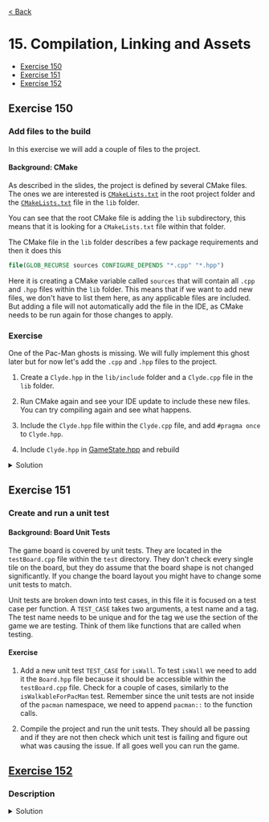 [< Back](README.md)

# 15. Compilation, Linking and Assets

* [Exercise 150](#exercise-150)
* [Exercise 151](#exercise-151)
* [Exercise 152](#exercise-152)

## Exercise 150
### Add files to the build

In this exercise we will add a couple of files to the project.

#### Background: CMake

As described in the slides, the project is defined by several CMake files. The ones we are interested
is [`CMakeLists.txt`][2] in the root project folder and
the [`CMakeLists.txt`][3] file in the `lib` folder.

You can see that the root CMake file is adding the `lib` subdirectory, this means that it is looking for
a `CMakeLists.txt` file within that folder.

The CMake file in the `lib` folder describes a few package requirements and then it does this

```cmake
file(GLOB_RECURSE sources CONFIGURE_DEPENDS "*.cpp" "*.hpp")
```

Here it is creating a CMake variable called `sources` that will contain all `.cpp` and `.hpp` files within the `lib`
folder. This means that if we want to add new files, we don't have to list them here, as any applicable files are
included. But adding a file will not automatically add the file in the IDE, as CMake needs to be run again for those
changes to apply.

### Exercise

One of the Pac-Man ghosts is missing. We will fully implement this ghost later but for now let's add the `.cpp`
and `.hpp` files to the project.

1. Create a `Clyde.hpp` in the `lib/include` folder and a `Clyde.cpp` file in the `lib` folder.

2. Run CMake again and see your IDE update to include these new files. You can try compiling again and see what happens.

3. Include the `Clyde.hpp` file within the `Clyde.cpp` file, and add `#pragma once` to `Clyde.hpp`.

4. Include `Clyde.hpp` in [GameState.hpp][4] and rebuild

<details>
   <summary>Solution</summary>

Clyde.hpp
```cpp
#pragma once
```

Clyde.cpp
```cpp
#include "Clyde.hpp"
```
</details>

## Exercise 151
### Create and run a unit test

#### Background: Board Unit Tests

The game board is covered by unit tests. They are located in the `testBoard.cpp` file within the `test` directory. They
don't check every single tile on the board, but they do assume that the board shape is not changed significantly. If you
change the board layout you might have to change some unit tests to match.

Unit tests are broken down into test cases, in this file it is focused on a test case per function. A `TEST_CASE` takes
two arguments, a test name and a tag. The test name needs to be unique and for the tag we use the section of the game we
are testing. Think of them like functions that are called when testing.

#### Exercise

1. Add a new unit test `TEST_CASE` for `isWall`. To test `isWall` we need to add it the `Board.hpp` file because it
   should be accessible within the `testBoard.cpp` file. Check for a couple of cases, similarly to the
   `isWalkableForPacMan` test. Remember since the unit tests are not inside of the `pacman` namespace, we need to append
   `pacman::` to the function calls.

2. Compile the project and run the unit tests. They should all be passing and if they are not then check which unit test
   is failing and figure out what was causing the issue. If all goes well you can run the game.


## [Exercise 152][1]
### Description

<details>
   <summary>Solution</summary>

```cpp

```
</details>

[1]: 15_exercises.cpp
[2]: ../../CMakeLists.txt
[3]: ../../lib/CMakeLists.txt
[4]: ../../lib/include/GameState.hpp
